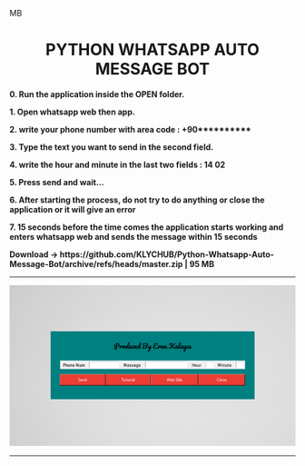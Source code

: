  MB<b><h1 align="center">PYTHON WHATSAPP AUTO MESSAGE BOT</h1></b>

<p><b>0. Run the application inside the OPEN folder.</b></p>
<p><b>1. Open whatsapp web then app.</b></p>
<p><b>2. write your phone number with area code : +90**********</b></p>
<p><b>3. Type the text you want to send in the second field.</b></p>
<p><b>4. write the hour and minute in the last two fields : 14 02 </b></p>
<p><b>5. Press send and wait...</b></p> 
<p><b>6. After starting the process, do not try to do anything or close the application or it will give an error</b></p>
<p><b>7. 15 seconds before the time comes the application starts working and enters whatsapp web and sends the message within 15 seconds</b></p> 

<div align=left><b>Download -> https://github.com/KLYCHUB/Python-Whatsapp-Auto-Message-Bot/archive/refs/heads/master.zip | 95 MB</b></div>

<hr/>
<div align=center><img src="https://raw.githubusercontent.com/KLYCHUB/environment/main/text%20spam%20bot/Ekran%20G%C3%B6r%C3%BCnt%C3%BCs%C3%BC%20(114).png"></div>
<hr/>
